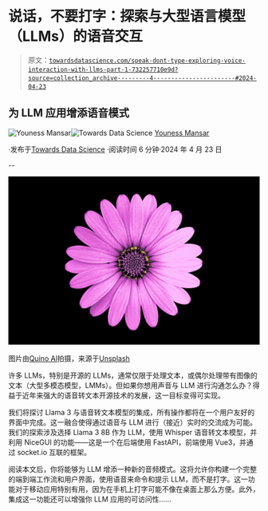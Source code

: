 # 说话，不要打字：探索与大型语言模型（LLMs）的语音交互

> 原文：[`towardsdatascience.com/speak-dont-type-exploring-voice-interaction-with-llms-part-1-732257710e9d?source=collection_archive---------4-----------------------#2024-04-23`](https://towardsdatascience.com/speak-dont-type-exploring-voice-interaction-with-llms-part-1-732257710e9d?source=collection_archive---------4-----------------------#2024-04-23)

## 为 LLM 应用增添语音模式

[](https://medium.com/@CVxTz?source=post_page---byline--732257710e9d--------------------------------)![Youness Mansar](https://medium.com/@CVxTz?source=post_page---byline--732257710e9d--------------------------------)[](https://towardsdatascience.com/?source=post_page---byline--732257710e9d--------------------------------)![Towards Data Science](https://towardsdatascience.com/?source=post_page---byline--732257710e9d--------------------------------) [Youness Mansar](https://medium.com/@CVxTz?source=post_page---byline--732257710e9d--------------------------------)

·发布于[Towards Data Science](https://towardsdatascience.com/?source=post_page---byline--732257710e9d--------------------------------) ·阅读时间 6 分钟·2024 年 4 月 23 日

--

![](img/b1a5f00dff88978127a9214c8aa3c074.png)

图片由[Quino Al](https://unsplash.com/@quinoal?utm_content=creditCopyText&utm_medium=referral&utm_source=unsplash)拍摄，来源于[Unsplash](https://unsplash.com/photos/top-view-photo-of-purple-daisy--3KfR1GVKXY?utm_content=creditCopyText&utm_medium=referral&utm_source=unsplash)

许多 LLMs，特别是开源的 LLMs，通常仅限于处理文本，或偶尔处理带有图像的文本（大型多模态模型，LMMs）。但如果你想用声音与 LLM 进行沟通怎么办？得益于近年来强大的语音转文本开源技术的发展，这一目标变得可实现。

我们将探讨 Llama 3 与语音转文本模型的集成，所有操作都将在一个用户友好的界面中完成。这一融合使得通过语音与 LLM 进行（接近）实时的交流成为可能。我们的探索涉及选择 Llama 3 8B 作为 LLM，使用 Whisper 语音转文本模型，并利用 NiceGUI 的功能——这是一个在后端使用 FastAPI，前端使用 Vue3，并通过 socket.io 互联的框架。

阅读本文后，你将能够为 LLM 增添一种新的音频模式。这将允许你构建一个完整的端到端工作流和用户界面，使用语音来命令和提示 LLM，而不是打字。这一功能对于移动应用特别有用，因为在手机上打字可能不像在桌面上那么方便。此外，集成这一功能还可以增强你 LLM 应用的可访问性……

